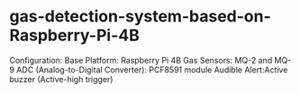 # gas-detection-system-based-on-Raspberry-Pi-4B
Configuration:​​  ​​Base Platform:​​ Raspberry Pi 4B ​​Gas Sensors:​​ MQ-2 and MQ-9 ​​ADC (Analog-to-Digital Converter):​​ PCF8591 module ​​Audible Alert:​​ Active buzzer (Active-high trigger)
